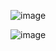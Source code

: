 ![image](https://github.com/Sagar-Chowdhury/Microservices/assets/76145064/9cbbd991-d289-4f60-b4ad-9eb6576ebae1)

![image](https://github.com/Sagar-Chowdhury/Microservices/assets/76145064/c3d654ff-4009-47e9-a72c-fb1e102fc027)

